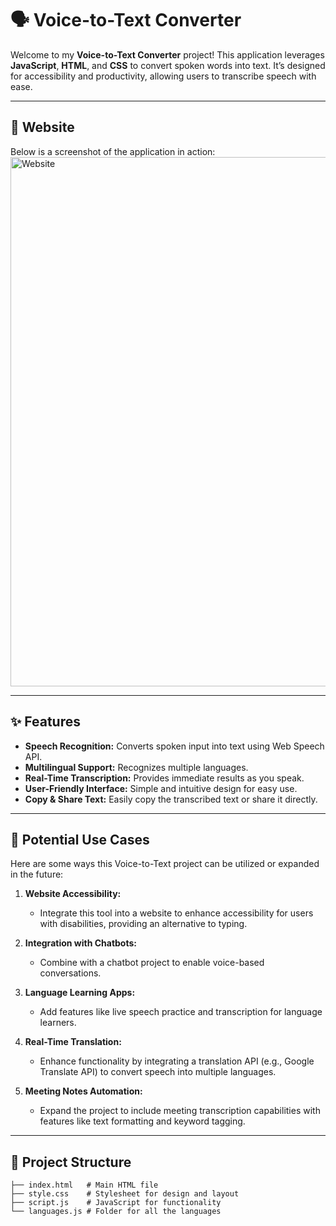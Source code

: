 # 🗣️ Voice-to-Text Converter  

Welcome to my **Voice-to-Text Converter** project! This application leverages **JavaScript**, **HTML**, and **CSS** to convert spoken words into text. It’s designed for accessibility and productivity, allowing users to transcribe speech with ease.

---

## 📸 Website  
Below is a screenshot of the application in action:  
<img width="847" alt="Website" src="https://github.com/user-attachments/assets/77e5f800-0108-4eda-a66b-af441e78d4c3">

---

## ✨ Features  

- **Speech Recognition:** Converts spoken input into text using Web Speech API.  
- **Multilingual Support:** Recognizes multiple languages.  
- **Real-Time Transcription:** Provides immediate results as you speak.  
- **User-Friendly Interface:** Simple and intuitive design for easy use.  
- **Copy & Share Text:** Easily copy the transcribed text or share it directly.  

---

## 🌟 Potential Use Cases  

Here are some ways this Voice-to-Text project can be utilized or expanded in the future:  

1. **Website Accessibility:**  
   - Integrate this tool into a website to enhance accessibility for users with disabilities, providing an alternative to typing.  

2. **Integration with Chatbots:**  
   - Combine with a chatbot project to enable voice-based conversations.  

3. **Language Learning Apps:**  
   - Add features like live speech practice and transcription for language learners.  

4. **Real-Time Translation:**  
   - Enhance functionality by integrating a translation API (e.g., Google Translate API) to convert speech into multiple languages.  

5. **Meeting Notes Automation:**  
   - Expand the project to include meeting transcription capabilities with features like text formatting and keyword tagging.

---

## 📂 Project Structure  

```plaintext
├── index.html   # Main HTML file  
├── style.css    # Stylesheet for design and layout  
├── script.js    # JavaScript for functionality  
└── languages.js # Folder for all the languages
